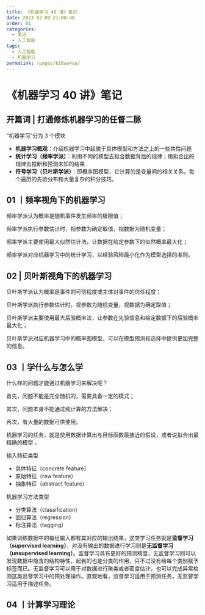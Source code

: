 ```yaml
---
title: 《机器学习 40 讲》笔记
date: 2023-02-09 21:08:48
order: 01
categories:
  - 笔记
  - 人工智能
tags:
  - 人工智能
  - 机器学习
permalink: /pages/b16aa4aa/
---
```


# 《机器学习 40 讲》笔记

## 开篇词 | 打通修炼机器学习的任督二脉

“机器学习”分为 3 个模块

- **机器学习概观**：介绍机器学习中超脱于具体模型和方法之上的一些共性问题
- **统计学习（频率学派）**：利用不同的模型去拟合数据背后的规律；用拟合出的规律去推断和预测未知的结果
- **符号学习（贝叶斯学派）**：即概率图模型，它计算的是变量间的相关关系，每个遍历的先验分布和大量复杂的积分技巧。

## 01 丨频率视角下的机器学习

频率学派认为概率是随机事件发生频率的极限值；

频率学派执行参数估计时，视参数为确定取值，视数据为随机变量；

频率学派主要使用最大似然估计法，让数据在给定参数下的似然概率最大化；

频率学派对应机器学习中的统计学习，以经验风险最小化作为模型选择的准则。

## 02 | 贝叶斯视角下的机器学习

贝叶斯学派认为概率是事件的可信程度或主体对事件的信任程度；

贝叶斯学派执行参数估计时，视参数为随机变量，视数据为确定取值；

贝叶斯学派主要使用最大后验概率法，让参数在先验信息和给定数据下的后验概率最大化；

贝叶斯学派对应机器学习中的概率图模型，可以在模型预测和选择中提供更加完整的信息。

## 03 丨学什么与怎么学

什么样的问题才能通过机器学习来解决呢？

首先，问题不能是完全随机的，需要具备一定的模式；

其次，问题本身不能通过纯计算的方法解决；

再次，有大量的数据可供使用。

机器学习的任务，就是使用数据计算出与目标函数最接近的假设，或者说拟合出最精确的模型 。

输入特征类型

- 具体特征（concrete feature）
- 原始特征（raw feature）
- 抽象特征（abstract feature）

机器学习方法类型

- 分类算法（classification）
- 回归算法（regression）
- 标注算法（tagging）

如果训练数据中的每组输入都有其对应的输出结果，这类学习任务就是**监督学习（supervised learning）**，对没有输出的数据进行学习则是**无监督学习（unsupervised learning）**。监督学习具有更好的预测精度，无监督学习则可以发现数据中隐含的结构特性，起到的也是分类的作用，只不过没有给每个类别赋予标签而已。无监督学习可以用于对数据进行聚类或者密度估计，也可以完成异常检测这类监督学习中的预处理操作。直观地看，监督学习适用于预测任务，无监督学习适用于描述任务。

## 04 丨计算学习理论